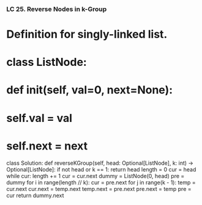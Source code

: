 ### LC 25. Reverse Nodes in k-Group
# Definition for singly-linked list.
# class ListNode:
#     def __init__(self, val=0, next=None):
#         self.val = val
#         self.next = next
class Solution:
    def reverseKGroup(self, head: Optional[ListNode], k: int) -> Optional[ListNode]:
        if not head or k == 1:
            return head
        length = 0
        cur = head
        while cur:
            length += 1
            cur = cur.next
        dummy = ListNode(0, head)
        pre = dummy
        for i in range(length // k):
            cur = pre.next
            for j in range(k - 1):
                temp = cur.next
                cur.next = temp.next
                temp.next = pre.next
                pre.next = temp
            pre = cur
        return dummy.next